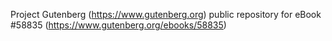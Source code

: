 Project Gutenberg (https://www.gutenberg.org) public repository for
eBook #58835 (https://www.gutenberg.org/ebooks/58835)
